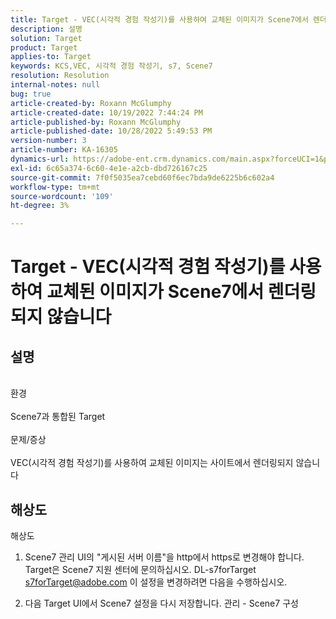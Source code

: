 ```yaml
---
title: Target - VEC(시각적 경험 작성기)를 사용하여 교체된 이미지가 Scene7에서 렌더링되지 않습니다
description: 설명
solution: Target
product: Target
applies-to: Target
keywords: KCS,VEC, 시각적 경험 작성기, s7, Scene7
resolution: Resolution
internal-notes: null
bug: true
article-created-by: Roxann McGlumphy
article-created-date: 10/19/2022 7:44:24 PM
article-published-by: Roxann McGlumphy
article-published-date: 10/28/2022 5:49:53 PM
version-number: 3
article-number: KA-16305
dynamics-url: https://adobe-ent.crm.dynamics.com/main.aspx?forceUCI=1&pagetype=entityrecord&etn=knowledgearticle&id=5e91a36a-e64f-ed11-bba2-00224808679b
exl-id: 6c65a374-6c60-4e1e-a2cb-dbd726167c25
source-git-commit: 7f0f5035ea7cebd60f6ec7bda9de6225b6c602a4
workflow-type: tm+mt
source-wordcount: '109'
ht-degree: 3%

---
```


# Target - VEC(시각적 경험 작성기)를 사용하여 교체된 이미지가 Scene7에서 렌더링되지 않습니다

## 설명

<br>환경<br><br>
Scene7과 통합된 Target
<br><br>문제/증상<br><br>
VEC(시각적 경험 작성기)를 사용하여 교체된 이미지는 사이트에서 렌더링되지 않습니다


## 해상도

해상도<br>
1. Scene7 관리 UI의 &quot;게시된 서버 이름&quot;을 http에서 https로 변경해야 합니다. Target은 Scene7 지원 센터에 문의하십시오. DL-s7forTarget [s7forTarget@adobe.com](mailto:s7forTarget@adobe.com) 이 설정을 변경하려면 다음을 수행하십시오.

2. 다음 Target UI에서 Scene7 설정을 다시 저장합니다. 관리 - Scene7 구성
